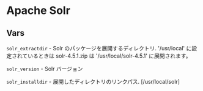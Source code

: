 # Apache Solr

## Vars
```solr_extractdir``` - Solr のパッケージを展開するディレクトリ.
  '/usr/local' に設定されているときは solr-4.5.1.zip は '/usr/local/solr-4.5.1' に展開されます。

```solr_version``` - Solr バージョン

```solr_installdir``` - 展開したディレクトリのリンクパス. [/usr/local/solr]
``` ln -s {{solr_extractdir}}/solr-{{solr_version}} {{solr_installdir}}

